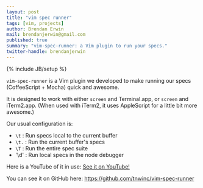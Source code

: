 ```yaml
---
layout: post
title: "vim spec runner"
tags: [vim, projects]
author: Brendan Erwin
mail: brendanjerwin@gmail.com
published: true
summary: "vim-spec-runner: a Vim plugin to run your specs."
twitter-handle: brendanjerwin
---
```

{% include JB/setup %}

`vim-spec-runner` is a Vim plugin we developed to make running our specs
(CoffeeScript + Mocha) quick and awesome.

It is designed to work with either `screen` and Terminal.app, or
`screen` and iTerm2.app. (When used with iTerm2, it uses AppleScript for
a little bit more awesome.)

Our usual configuration is:

  * `\t` : Run specs local to the current buffer
  * `\t.` : Run the current buffer's specs
  * `\T` : Run the entire spec suite
  * '\d' : Run local specs in the node debugger

Here is a YouTube of it in use: [See it on YouTube!](http://www.youtube.com/watch?v=ZOW4V4iRMJc)

You can see it on GitHub here: <https://github.com/tnwinc/vim-spec-runner>
